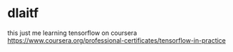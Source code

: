 # dlaitf
this just me learning tensorflow on coursera
https://www.coursera.org/professional-certificates/tensorflow-in-practice
